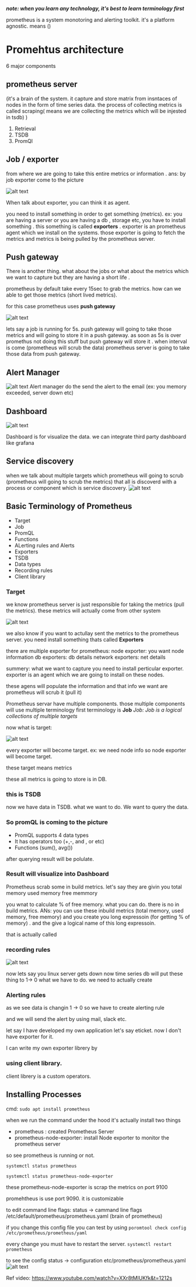 **_note: when you learn any technology, it's best to learn terminology first_**

prometheus is a system monotoring and alerting toolkit. it's a platform agnostic. means ()

# Promehtus architecture

6 major components

## prometheus server

(it's a brain of the system. it capture and store matrix from insntaces of nodes in the form of time series data. the process of collecting metrics is called scraping( means we are collecting the metrics which will be injested in tsdb) )

1.  Retrieval
2.  TSDB
3.  PromQl

## Job / exporter

from where we are going to take this entire metrics or information . ans: by job exporter come to the picture

![alt text](image.png)

When talk about exporter, you can think it as agent.

you need to install something in order to get something (metrics). ex: you are having a server or you are having a db , storage etc, you have to install something . this something is called **exporters** . exporter is an prometheus agent which we install on the systems. those exporter is going to fetch the metrics and metrics is being pulled by the prometheus server.

## Push gateway

There is another thing. what about the jobs or what about the metrics which we want to capture but they are having a short life .

prometheus by default take every 15sec to grab the metrics. how can we able to get those metrics (short lived metrics).

for this case prometheus uses **push gateway**

![alt text](image-1.png)

lets say a job is running for 5s. push gateway will going to take those metrics and will going to store it in a push gateway. as soon as 5s is over promethus not doing this stuff but push gateway will store it . when interval is come (prometheus will scrub the data) prometheus server is going to take those data from push gateway.

## Alert Manager

![alt text](image-2.png)
Alert manager do the send the alert to the email (ex: you memory exceeded, server down etc)

## Dashboard

![alt text](image-3.png)

Dashboard is for visualize the data. we can integrate third party dashboard like grafana

## Service discovery

when we talk about multiple targets which prometheus will going to scrub (prometheus will going to scrub the metrics) that all is discoverd with a process or component which is service discovery.
![alt text](image-4.png)

## Basic Terminology of Prometheus

- Target
- Job
- PromQL
- Functions
- ALerting rules and Alerts
- Exporters
- TSDB
- Data types
- Recording rules
- Client library

### Target

we know prometheus server is just responsible for taking the metrics (pull the metrics). these metrics will actually come from other system

![alt text](image-5.png)

we also know if you want to actullay sent the metrics to the prometheus server. you need install something thats called **Exporters**

there are multiple exporter for prometheus:
node exporter: you want node information
db exporters: db details
network exporters: net details

summery: what we want to capture you need to install perticular exporter. exporter is an agent which we are going to install on these nodes.

these agens will populate the information and that info we want are prometheus will scrub it (pull it)

Prometheus servar have multiple components. those multiple components will use multiple terminology first terminology is **Job**
_Job: Job is a logical collections of multiple targets_

now what is target:

![alt text](image-6.png)

every exporter will become target.
ex: we need node info so node exporter will become target.

these target means metrics

these all metrics is going to store is in DB.

### this is TSDB

now we have data in TSDB. what we want to do. We want to query the data.

### So promQL is coming to the picture

- PromQL supports 4 data types
- It has operators too (+,-, and , or etc)
- Functions (sum(), avg())

after querying result will be polulate.

### Result will visualize into Dashboard

Prometheus scrab some in build metrics.
let's say they are givin you
total memory
used memory
free memmory

you wnat to calculate % of free memory. what you can do. there is no in build metrics.
ANs: you can use these inbuild metrics (total memory, used memory, free memory) and you create you long expressoin (for getting % of memory) . and the give a logical name of this long expressoin.

that is actually called

### recording rules

![alt text](image-7.png)

now lets say you linux server gets down
now time series db will put these thing to 1-> 0
what we have to do. we need to actually create

### Alerting rules

as we see data is changin 1 -> 0
so we have to create alerting rule

and we will send the alert by using mail, slack etc.

let say I have developed my own application let's say eticket. now I don't have exporter for it.

I can write my own exporter librery by

### using client library.

client librery is a custom operators.

## Installing Processes

cmd: `sudo apt install prometheus`

when we run the command under the hood
it's actually install two things

- prometheus : created Prometheus Server
- prometheus-node-exporter: install Node exporter to monitor the prometheus server

so see prometheus is running or not.

`systemctl status prometheus`

`systemctl status prometheus-node-exporter`

these prometheus-node-exporter is scrap the metrics on port 9100

promehtheus is use port 9090. it is customizable

to edit command line flags:
status -> cammand line flags
/etc/default/prometheus/prometheus.yaml (brain of prometheus)

if you change this config file you can test by using
`poromtool check config /etc/prometheus/prometheus/yaml`

every change you must have to restart the server.
`systemctl restart prometheus`

to see the config
status -> configuration
etc/prometheus/prometheus.yaml
![alt text](image-8.png)

Ref video: https://www.youtube.com/watch?v=XXr8tMlUKfk&t=1212s
